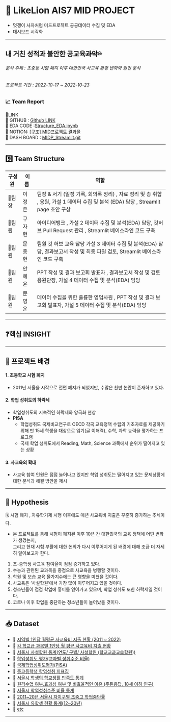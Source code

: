 # 🦁 LikeLion AIS7 MID PROJECT 
- 멋쟁이 사자처럼 미드프로젝트 공공데이터 수집 및 EDA
- 대시보드 시각화
---
## 내 거친 성적과 불안한 공교육~~과악~~💦 
###### 분석 주제 : 초중등 시험 폐지 이후 대한민국 사교육 환경 변화와 원인 분석
###### 프로젝트 기간 : 2022-10-17 ~ 2022-10-23

### 📈 Team Report

🔽LINK  
🔗 GITHUB : [Github LINK ](https://github.com/wumusill/Structure)  
🔗 EDA CODE :[Structure_EDA.ipynb](https://nbviewer.org/github/LJEDD2/Structure/blob/main/Structure_EDA.ipynb)  
🔗 NOTION: [[구조] MID프로젝트 결과물](https://canary-beryl-218.notion.site/MiD-9f2b50c7238a4edca1fc07a2dc95f7a9)  
🔗 DASH BOARD : [MIDP_Streamlit.git](https://github.com/LJEDD2/MIDP_Streamlit)  

---
## 9️⃣ Team Structure 

| 구성원&nbsp;| 이름&nbsp;| 역할 |
| --- | --------- | --- |
| 🐯팀장 | 이정은 | 팀장 & 서기 (일정 기록, 회의록 정리) , 자료 정리 및 총 취합 , 응원, 가설 1 데이터 수집 및 분석 (EDA)  담당 , Streamlit page 초안 구상 |
| 🦁팀원 | 구자현  | 아이디어뱅크 , 가설 2 데이터 수집 및 분석(EDA) 담당, 깃허브 Pull Request 관리 , Streamlit 베이스라인 코드 구축   |
| 🦁팀원 | 문종현 | 팀원 깃 허브 교육 담당 가설 3 데이터 수집 및 분석(EDA) 담당, 결과보고서 작성 및 최종 파일 검토, Streamlit 베이스라인 코드 구축  |
| 🦁팀원 | 안혜윤 |  PPT 작성 및 결과 보고회 발표자 , 결과보고서 작성 및 검토 응원단장, 가설 4 데이터 수집 및 분석(EDA) 담당  |
| 🦁팀원 | 문영운  | 데이터 수집을 위한 훌륭한 영업사원 , PPT 작성 및 결과 보고회 발표자, 가설 5 데이터 수집 및 분석(EDA) 담당  |
---

## ❓핵심 INSIGHT

---

## 📑 프로젝트 배경
#### 1. 초등학교 시험 폐지
- 2011년 서울을 시작으로 전면 폐지가 되었지만, 수많은 찬반 논란이 존재하고 있다.

#### 2. 학업 성취도의 하락세
- 학업성취도의 지속적인 하락세와 양극화 현상
- **PISA** 
    - 학업성취도 국제비교연구로 OECD 각국 교육정책 수립의 기초자료를 제공하기 위해 만 15세 학생을 대상으로 읽기(글 이해력), 수학, 과학 능력을 평가하는 프로그램
    - 국제 학업 성취도에서 Reading, Math, Science 과목에서 순위가 떨어지고 있는 상황

#### 3. 사교육의 확대
- 사교육 참여 인원은 점점 늘어나고 있지만 학업 성취도는 떨어지고 있는 문제상황에 대한 분석과 해결 방안을 제시

---

## 📝 Hypothesis 
🗓️ 시험 폐지 , 자유학기제 시행 이후에도 매년 사교육비 지출은 꾸준히 증가하는 추세이다.   
- 본 프로젝트를 통해 시험이 폐지된 이후 10년 간 대한민국의 교육 정책에 어떤 변화가 생겼는지,   
그리고 현재 시험 부활에 대한 논의가 다시 이루어지게 된 배경에 대해 조금 더 자세히 알아보고자 한다.   

1. 초-중학생 사교육 참여율이 점점 증가하고 있다.  
2. 수능과 관련된 교과목을 중점으로 사교육을 병행할 것이다.
3. 학원 및 보습 교육 물가지수에는 큰 영향을 미쳤을 것이다.  
4. 사교육은 ‘사설학원’에서 가장 많이 이루어지고 있을 것이다.
5. 청소년들이 점점 학업에 흥미를 잃어가고 있으며, 학업 성취도 또한 하락세일 것이다.
6. 코로나 이후 학업을 중단하는 청소년들이 늘어났을 것이다. 

---

## 📥 Dataset

- 🔗 [지역별 1인당 월평균 사교육비 지출 현황 (2011 ~ 2022)](https://kosis.kr/statHtml/statHtml.do?orgId=101&tblId=DT_1PE202&vw_cd=MT_ZTITLE&list_id=H1_10_005&seqNo=&lang_mode=ko&language=kor&obj_var_id=&itm_id=&conn_path=MT_ZTITLE)  
- 🔗 [각 학교급 과목별 1인당 월 평균 사교육비 지출 현황  ](https://kosis.kr/statHtml/statHtml.do?orgId=101&tblId=DT_1PE202&vw_cd=MT_ZTITLE&list_id=H1_10_005&seqNo=&lang_mode=ko&language=kor&obj_var_id=&itm_id=&conn_path=MT_ZTITLE)  
- 🔗 [서울시 사설학원 통계(연도/ 구별/ 사설학원 (학교교과교습학원))](https://data.seoul.go.kr/dataList/195/S/2/datasetView.do)  
- 🔗 [학업성취도 평가(교과별 성취수준 비율)](https://www.index.go.kr/potal/main/EachDtlPageDetail.do?idx_cd=1539) 
- 🔗 [국제학업성취도평가(PISA)](https://www.index.go.kr/potal/main/EachDtlPageDetail.do?idx_cd=1539) 
- 🔗 [중고등학생 학업성취 지표집](https://naea.kice.re.kr/prtl/rept/info/rate-year) 
- 🔗 [서울시 학생의 학교생활 만족도 통계](https://data.seoul.go.kr/dataList/10779/S/2/datasetView.do) 
- 🔗 [원격수업 여부․효과성 여부 및 비효율적인 이유 (주된응답, 18세 이하 인구)](https://kosis.kr/statHtml/statHtml.do?orgId=101&tblId=DT_1SSCV061R&vw_cd=MT_ZTITLE&list_id=B_7_D220&seqNo=&lang_mode=ko&language=kor&obj_var_id=&itm_id=&conn_path=MT_ZTITLE) 
- 🔗 [서울시 학업성취수준 비율 통계](https://data.seoul.go.kr/dataList/10768/C/2/datasetView.do) 
- 🔗 [2011~20년 서울시 자치구별 초중고 학업중단률 ](https://data.seoul.go.kr/dataList/10713/C/2/datasetView.do) 
- 🔗 [서울시 유학생 현황 통계(12~20년)](https://data.seoul.go.kr/dataList/10802/C/2/datasetView.do;jsessionid=B2362306095F4A8304B584194340C61E.new_portal-svr-21) 
- 🔗 [etc](https://www.notion.so/MiD-9f2b50c7238a4edca1fc07a2dc95f7a9#903d1302da864db590d37bc9c3b73a8a)
---




